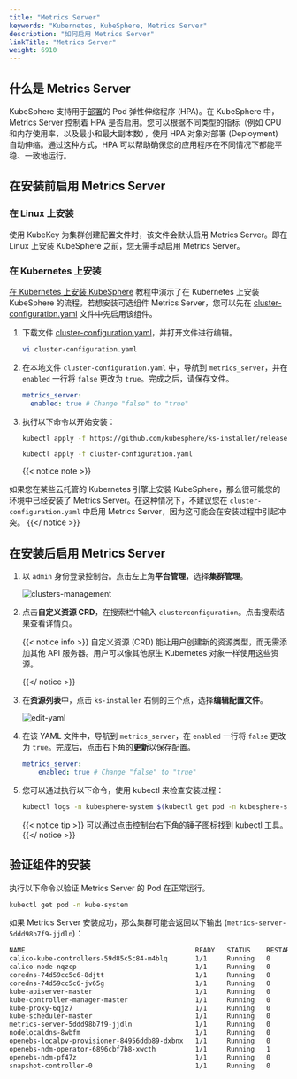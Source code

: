 ```yaml
---
title: "Metrics Server"
keywords: "Kubernetes, KubeSphere, Metrics Server"
description: "如何启用 Metrics Server"
linkTitle: "Metrics Server"
weight: 6910
---
```


## 什么是 Metrics Server

KubeSphere 支持用于[部署](../../project-user-guide/application-workloads/deployments/)的 Pod 弹性伸缩程序 (HPA)。在 KubeSphere 中，Metrics Server 控制着 HPA 是否启用。您可以根据不同类型的指标（例如 CPU 和内存使用率，以及最小和最大副本数），使用 HPA 对象对部署 (Deployment) 自动伸缩。通过这种方式，HPA 可以帮助确保您的应用程序在不同情况下都能平稳、一致地运行。

## 在安装前启用 Metrics Server

### 在 Linux 上安装

使用 KubeKey 为集群创建配置文件时，该文件会默认启用 Metrics Server。即在 Linux 上安装 KubeSphere 之前，您无需手动启用 Metrics Server。

### 在 **Kubernetes** 上安装

[在 Kubernetes 上安装 KubeSphere](../../installing-on-kubernetes/introduction/overview/) 教程中演示了在 Kubernetes 上安装 KubeSphere 的流程。若想安装可选组件 Metrics Server，您可以先在 [cluster-configuration.yaml](https://github.com/kubesphere/ks-installer/releases/download/v3.0.0/cluster-configuration.yaml) 文件中先启用该组件。

1. 下载文件 [cluster-configuration.yaml](https://github.com/kubesphere/ks-installer/releases/download/v3.0.0/cluster-configuration.yaml)，并打开文件进行编辑。

    ```bash
    vi cluster-configuration.yaml
    ```

2. 在本地文件 `cluster-configuration.yaml` 中，导航到 `metrics_server`，并在 `enabled` 一行将 `false` 更改为 `true`。完成之后，请保存文件。

    ```yaml
    metrics_server:
      enabled: true # Change "false" to "true"
    ```

3. 执行以下命令以开始安装：

    ```bash
    kubectl apply -f https://github.com/kubesphere/ks-installer/releases/download/v3.0.0/kubesphere-installer.yaml

    kubectl apply -f cluster-configuration.yaml
    ```
    
    {{< notice note >}}
    

如果您在某些云托管的 Kubernetes 引擎上安装 KubeSphere，那么很可能您的环境中已经安装了 Metrics Server。在这种情况下，不建议您在 `cluster-configuration.yaml` 中启用 Metrics Server，因为这可能会在安装过程中引起冲突。    {{</ notice >}} 

## 在安装后启用 Metrics Server

1. 以 `admin` 身份登录控制台。点击左上角**平台管理**，选择**集群管理**。
   
    ![clusters-management](/images/docs/zh-cn/enable-pluggable-components/kubesphere-metrics-server/clusters-management.png)
    
2. 点击**自定义资源 CRD**，在搜索栏中输入 `clusterconfiguration`。点击搜索结果查看详情页。

    {{< notice info >}}
    自定义资源 (CRD) 能让用户创建新的资源类型，而无需添加其他 API 服务器。用户可以像其他原生 Kubernetes 对象一样使用这些资源。

    {{</ notice >}}

3. 在**资源列表**中，点击 `ks-installer` 右侧的三个点，选择**编辑配置文件**。

    ![edit-yaml](/images/docs/zh-cn/enable-pluggable-components/kubesphere-metrics-server/edit-yaml.png)

4. 在该 YAML 文件中，导航到 `metrics_server`，在 `enabled` 一行将 `false` 更改为 `true`。完成后，点击右下角的**更新**以保存配置。

    ```yaml
    metrics_server:
        enabled: true # Change "false" to "true"
    ```

5. 您可以通过执行以下命令，使用 kubectl 来检查安装过程：

    ```bash
    kubectl logs -n kubesphere-system $(kubectl get pod -n kubesphere-system -l app=ks-install -o jsonpath='{.items[0].metadata.name}') -f
    ```

    {{< notice tip >}}
可以通过点击控制台右下角的锤子图标找到 kubectl 工具。
    {{</ notice >}}

## 验证组件的安装

执行以下命令以验证 Metrics Server 的 Pod 在正常运行。

```bash
kubectl get pod -n kube-system
```

如果 Metrics Server 安装成功，那么集群可能会返回以下输出 (`metrics-server-5ddd98b7f9-jjdln`)：

```bash
NAME                                           READY   STATUS    RESTARTS   AGE
calico-kube-controllers-59d85c5c84-m4blq       1/1     Running   0          28m
calico-node-nqzcp                              1/1     Running   0          28m
coredns-74d59cc5c6-8djtt                       1/1     Running   0          28m
coredns-74d59cc5c6-jv65g                       1/1     Running   0          28m
kube-apiserver-master                          1/1     Running   0          29m
kube-controller-manager-master                 1/1     Running   0          29m
kube-proxy-6qjz7                               1/1     Running   0          28m
kube-scheduler-master                          1/1     Running   0          29m
metrics-server-5ddd98b7f9-jjdln                1/1     Running   0          7m17s
nodelocaldns-8wbfm                             1/1     Running   0          28m
openebs-localpv-provisioner-84956ddb89-dxbnx   1/1     Running   0          28m
openebs-ndm-operator-6896cbf7b8-xwcth          1/1     Running   1          28m
openebs-ndm-pf47z                              1/1     Running   0          28m
snapshot-controller-0                          1/1     Running   0          22m
```